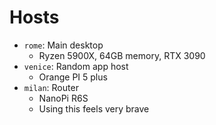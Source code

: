# Hosts

- `rome`: Main desktop
  - Ryzen 5900X, 64GB memory, RTX 3090
- `venice`: Random app host
  - Orange PI 5 plus
- `milan`: Router
  - NanoPi R6S
  - Using this feels very brave
